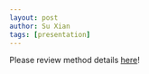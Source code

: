 ```yaml
---
layout: post
author: Su Xian
tags: [presentation]
---
```


Please review method details [here](https://github.com/ddangelov/Top2Vec)!
